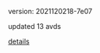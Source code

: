 version: 2021120218-7e07

updated 13 avds

[details](https://github.com/0x74f917491bfa7ebfa379/ali_avd_db/blob/master/change_log/2021/12/02/18/7e07.txt)